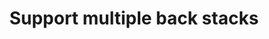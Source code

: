 ---
layout: default
title: Support multiple back stacks
grand_parent: App navigation
nav_order: 8
parent: Navigation component
---